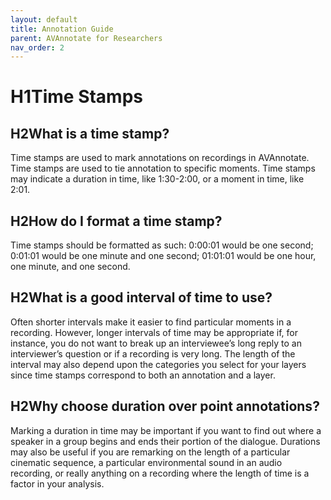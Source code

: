 ```yaml
---
layout: default
title: Annotation Guide
parent: AVAnnotate for Researchers
nav_order: 2
---
```

# H1Time Stamps
## H2What is a time stamp?
Time stamps are used to mark annotations on recordings in AVAnnotate. Time stamps are used to tie annotation to specific moments. Time stamps may indicate a duration in time, like 1:30-2:00, or a moment in time, like 2:01.

## H2How do I format a time stamp?
Time stamps should be formatted as such: 0:00:01 would be one second; 0:01:01 would be one minute and one second; 01:01:01 would be one hour, one minute, and one second.

## H2What is a good interval of time to use? 
Often shorter intervals make it easier to find particular moments in a recording. However, longer intervals of time may be appropriate if, for instance, you do not want to break up an interviewee’s long reply to an interviewer’s question or if a recording is very long. The length of the interval may also depend upon the categories you select for your layers since time stamps correspond to both an annotation and a layer.

## H2Why choose duration over point annotations?
Marking a duration in time may be important if you want to find out where a speaker in a group begins and ends their portion of the dialogue. Durations may also be useful if you are remarking on the length of a particular cinematic sequence, a particular environmental sound in an audio recording, or really anything on a recording where the length of time is a factor in your analysis.



